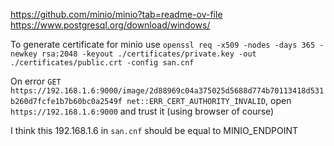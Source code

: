 https://github.com/minio/minio?tab=readme-ov-file
https://www.postgresql.org/download/windows/

To generate certificate for minio use `openssl req -x509 -nodes -days 365 -newkey rsa:2048 -keyout ./certificates/private.key -out ./certificates/public.crt -config san.cnf`

On error `GET https://192.168.1.6:9000/image/2d88969c04a375025d5688d774b70113418d531b260d7fcfe1b7b60bc0a2549f net::ERR_CERT_AUTHORITY_INVALID`, open `https://192.168.1.6:9000` and trust it (using browser of course)

I think this 192.168.1.6 in `san.cnf` should be equal to MINIO_ENDPOINT

